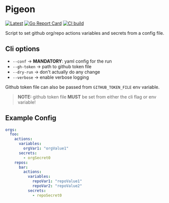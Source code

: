 # Pigeon

[![Latest](https://img.shields.io/github/v/release/falcosecurity/pigeon)](https://github.com/falcosecurity/pigeon/releases/latest)
[![Go Report Card](https://goreportcard.com/badge/github.com/falcosecurity/pigeon)](https://goreportcard.com/report/github.com/falcosecurity/pigeon)
[![CI build](https://github.com/falcosecurity/pigeon/actions/workflows/ci.yaml/badge.svg)](https://github.com/falcosecurity/pigeon/actions/workflows/ci.yaml)

Script to set github org/repo actions variables and secrets from a config file.  

## Cli options

* `--conf` -> **MANDATORY**: yaml config for the run
* `--gh-token` -> path to github token file
* `--dry-run` -> don't actually do any change
* `--verbose` -> enable verbose logging

Github token file can also be passed from `GITHUB_TOKEN_FILE` env variable.    
> **NOTE:** github token file **MUST** be set from either the cli flag or env variable!

## Example Config

```yaml
orgs:
  foo:
    actions:
      variables:
        orgVar1: "orgValue1"
      secrets:
        - orgSecret0
    repos:
      bar:
        actions:
          variables:
            repoVar1: "repoValue1"
            repoVar2: "repoValue2"
          secrets:
            - repoSecret0
```